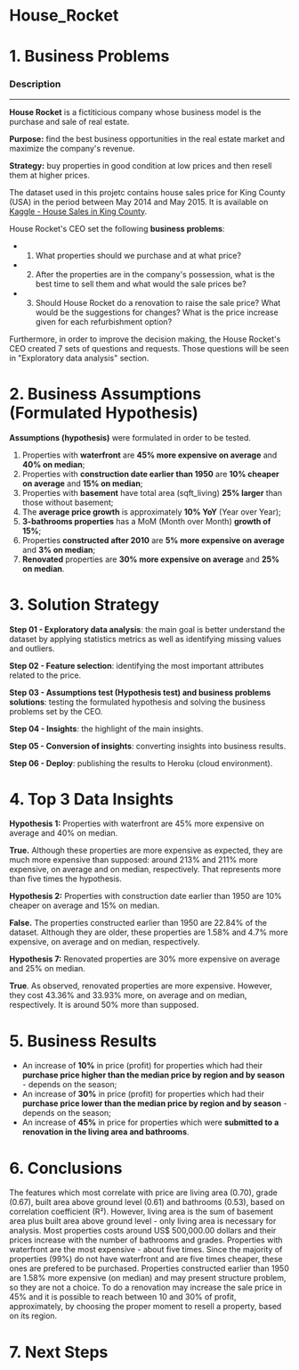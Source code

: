 # House_Rocket

# 1. Business Problems

### Description
---
**House Rocket** is a fictiticious company whose business model is the purchase and sale of real estate.

**Purpose:** find the best business opportunities in the real estate market and maximize the company's revenue. 

**Strategy:** buy properties in good condition at low prices and then resell them at higher prices. 

The dataset used in this projetc contains house sales price for King County (USA) in the period between May 2014 and May 2015. It is available on [Kaggle - House Sales in King County](https://www.kaggle.com/harlfoxem/housesalesprediction). 

House Rocket's CEO set the following **business problems**:
- 1. What properties should we purchase and at what price?
- 2. After the properties are in the company's possession, what is the best time to sell them and what would the sale prices be?
- 3. Should House Rocket do a renovation to raise the sale price? What would be the suggestions for changes? What is the price increase given for each refurbishment option?

Furthermore, in order to improve the decision making, the House Rocket's CEO created 7 sets of questions and requests. Those questions will be seen in "Exploratory data analysis" section.

# 2. Business Assumptions (Formulated Hypothesis)

**Assumptions (hypothesis)** were formulated in order to be tested.

  1. Properties with **waterfront** are **45% more expensive on average** and **40% on median**;
  2. Properties with **construction date earlier than 1950** are **10% cheaper on average** and **15% on median**;  
  3. Properties with **basement** have total area (sqft_living) **25% larger** than those without basement;
  4. The **average price growth** is approximately **10% YoY** (Year over Year); 
  5. **3-bathrooms properties** has a MoM (Month over Month) **growth of 15%**;
  6. Properties **constructed after 2010** are **5% more expensive on average** and **3% on median**;
  7. **Renovated** properties are **30% more expensive on average** and **25% on median**. 

# 3. Solution Strategy

**Step 01 - Exploratory data analysis**: the main goal is better understand the dataset by applying statistics metrics as well as identifying missing values and outliers.

**Step 02 - Feature selection**: identifying the most important attributes related to the price.

**Step 03 - Assumptions test (Hypothesis test) and business problems solutions**: testing the formulated hypothesis and solving the business problems set by the CEO.

**Step 04 - Insights**: the highlight of the main insights.

**Step 05 - Conversion of insights**: converting insights into business results.

**Step 06 - Deploy**: publishing the results to Heroku (cloud environment).

# 4. Top 3 Data Insights

**Hypothesis 1:** Properties with waterfront are 45% more expensive on average and 40% on median.

**True.** Although these properties are more expensive as expected, they are much more expensive than supposed: around 213% and 211% more expensive, on average and on median, respectively. That represents more than five times the hypothesis.

**Hypothesis 2:** Properties with construction date earlier than 1950 are 10% cheaper on average and 15% on median.

**False.** The properties constructed earlier than 1950 are 22.84% of the dataset. Although they are older, these properties are 1.58% and 4.7% more expensive, on average and on median, respectively.

**Hypothesis 7:** Renovated properties are 30% more expensive on average and 25% on median.

**True**. As observed, renovated properties are more expensive. However, they cost 43.36% and 33.93% more, on average and on median, respectively. It is around 50% more than supposed.

# 5. Business Results

- An increase of **10%** in price (profit) for properties which had their **purchase price higher than the median price by region and by season** - depends on the season;
- An increase of **30%** in price (profit) for properties which had their **purchase price lower than the median price by region and by season** - depends on the season;
- An increase of **45%** in price for properties which were **submitted to a renovation in the living area and bathrooms**.

# 6. Conclusions 

The features which most correlate with price are living area (0.70), grade (0.67), built area above ground level (0.61) and bathrooms (0.53), based on correlation coefficient (R²). However, living area is the sum of basement area plus built area above ground level - only living area is necessary for analysis. Most properties costs around US$ 500,000.00 dollars and their prices increase with the number of bathrooms and grades. Properties with waterfront are the most expensive - about five times. Since the majority of properties (99%) do not have waterfront and are five times cheaper, these ones are prefered to be purchased. Properties constructed earlier than 1950 are 1.58% more expensive (on median) and may present structure problem, so they are not a choice. To do a renovation may increase the sale price in 45% and it is possible to reach between 10 and 30% of profit, approximately, by choosing the proper moment to resell a property, based on its region.

# 7. Next Steps

